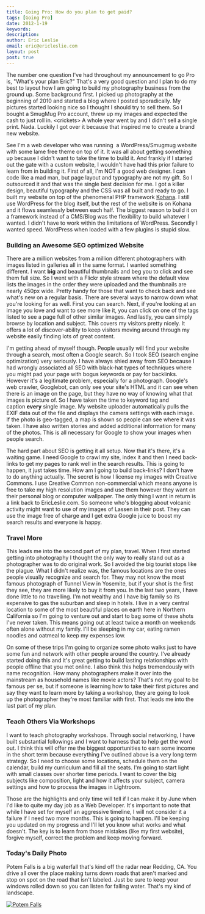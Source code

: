 ```yaml
---
title: Going Pro: How do you plan to get paid?
tags: [Going Pro]
date: 2012-1-19
keywords:
description:
author: Eric Leslie
email: eric@ericleslie.com
layout: post
post: true
---
```


The number one question I've had throughout my announcement to go Pro is, "What's your plan Eric?" That's a very good question and I plan to do my best to layout how I am going to build my photography business from the ground up. Some background first. I picked up photography at the beginning of 2010 and started a blog where I posted sporadically. My pictures started looking nice so I thought I should try to sell them. So I bought a SmugMug Pro account, threw up my images and expected the cash to just roll in. &lt;crickets&gt; A whole year went by and I didn't sell a single print. Nada. Luckily I got over it because that inspired me to create a brand new website.

See I'm a web developer who was running  a WordPress/Smugmug website with some lame free theme on top of it. It was all about getting something up because I didn't want to take the time to build it. And frankly if I started out the gate with a custom website, I wouldn't have had this prior failure to learn from in building it. First of all, I'm NOT a good web designer. I can code like a mad man, but page layout and typography are not my gift. So I outsourced it and that was the single best decision for me. I got a killer design, beautiful typography and the CSS was all built and ready to go. I built my website on top of the phenomenal PHP framework [Kohana](http://www.kohanaframework.org). I still use WordPress for the blog itself, but the rest of the website is on Kohana and it flows seamlessly between each half. The biggest reason to build it on a framework instead of a CMS/Blog was the flexibility to build whatever I wanted. I didn't have to work within the limitations of WordPress. Secondly I wanted speed. WordPress when loaded with a few plugins is stupid slow.

### Building an Awesome SEO optimized Website
There are a million websites from a million different photographers with images listed in galleries all in the same format. I wanted something different. I want **big** and beautiful thumbnails and beg you to click and see them full size. So I went with a Flickr style stream where the default view lists the images in the order they were uploaded and the thumbnails are nearly 450px wide. Pretty handy for those that want to check back and see what's new on a regular basis. There are several ways to narrow down what you're looking for as well. First you can search. Next, if you're looking at an image you love and want to see more like it, you can click on one of the tags listed to see a page full of other similar images. And lastly, you can simply browse by location and subject. This covers my visitors pretty nicely. It offers a lot of discover-ability to keep visitors moving around through my website easily finding lots of great content.

I'm getting ahead of myself though. People usually will find your website through a search, most often a Google search. So I took SEO (search engine optimization) very seriously. I have always shied away from SEO because I had wrongly associated all SEO with black-hat types of techniques where you might pad your page with bogus keywords or pay for backlinks. However it's a legitimate problem, especially for a photograph. Google's web crawler, Googlebot, can only see your site's HTML and it can see when there is an image on the page, but they have no way of knowing what that images is picture of. So I have taken the time to keyword tag and caption **every** single image. My website uploader automatically pulls the EXIF data out of the file and displays the camera settings with each image. If the photo is geo-tagged, a map is shown so people can see where it was taken. I have also written stories and added additional information for many of the photos. This is all necessary for Google to show your images when people search.

The hard part about SEO is getting it all setup. Now that it's there, it's a waiting game. I need Google to crawl my site, index it and then I need back-links to get my pages to rank well in the search results. This is going to happen, it just takes time. How am I going to build back-links? I don't have to do anything actually. The secret is how I license my images with Creative Commons. I use Creative Common non-commercial which means anyone is free to take my high resolution images and use them however they want on their personal blog or computer wallpaper. The only thing I want in return is a link back to EricLeslie.com. So someone who's blogging about volcanic activity might want to use of my images of Lassen in their post. They can use the image free of charge and I get extra Google juice to boost my search results and everyone is happy.

### Travel More
This leads me into the second part of my plan, travel. When I first started getting into photography I thought the only way to really stand out as a photographer was to do original work. So I avoided the big tourist stops like the plague. What I didn't realize was, the famous locations are the ones people visually recognize and search for. They may not know the most famous photograph of Tunnel View in Yosemite, but if your shot is the first they see, they are more likely to buy it from you. In the last two years, I have done little to no travelling. I'm not wealthy and I have big family so its expensive to gas the suburban and sleep in hotels. I live in a very central location to some of the most beautiful places on earth here in Northern California so I'm going to venture out and start to bag some of these shots I've never taken. This means going out at least twice a month on weekends often alone without my family. I'll be sleeping in my car, eating ramen noodles and oatmeal to keep my expenses low.

On some of these trips I'm going to organize some photo walks just to have some fun and network with other people around the country. I've already started doing this and it's great getting to build lasting relationships with people offline that you met online. I also think this helps tremendously with name recognition. How many photographers make it over into the mainstream as household names like movie actors? That's not my goal to be famous per se, but if someone is learning how to take their first pictures and say they want to learn more by taking a workshop, they are going to look up the photographer they're most familiar with first. That leads me into the last part of my plan.

### Teach Others Via Workshops
I want to teach photography workshops. Through social networking, I have built substantial followings and I want to harness that to help get the word out. I think this will offer me the biggest opportunities to earn some income in the short term because everything I've outlined above is a very long term strategy. So I need to choose some locations, schedule them on the calendar, build my curriculum and fill all the seats. I'm going to start light with small classes over shorter time periods. I want to cover the big subjects like composition, light and how it affects your subject, camera settings and how to process the images in Lightroom.

Those are the highlights and only time will tell if I can make it by June when I'd like to quite my day job as a Web Developer. It's important to note that while I have set for myself an aggressive timeline, I will not consider it a failure if I need two more months. This is going to happen. I'll be keeping you updated on my progress and I'll let you know what works and what doesn't. The key is to learn from those mistakes (like my first website), forgive myself, correct the problem and keep moving forward.

### Today's Daily Photo
Potem Falls is a big waterfall that's kind off the radar near Redding, CA. You drive all over the place making turns down roads that aren't marked and stop on spot on the road that isn't labeled. Just be sure to keep your windows rolled down so you can listen for falling water. That's my kind of landscape.

[![Potem Falls](http://ericleslie.com/grab/Potem-Dream-M.jpg)](http://ericleslie.com/image/Potem-Dream)